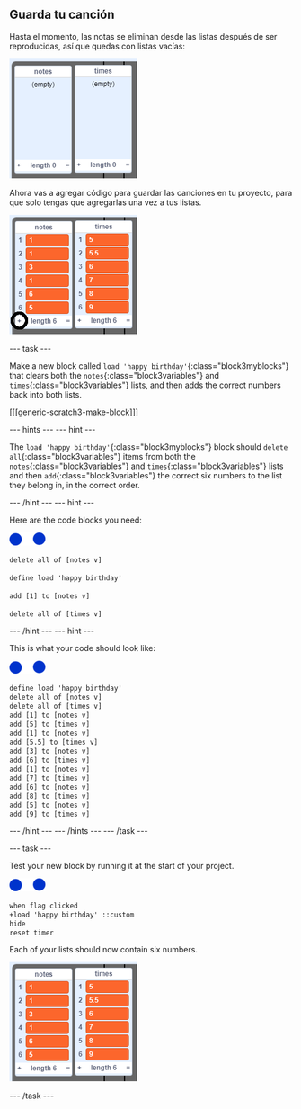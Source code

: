 ## Guarda tu canción

Hasta el momento, las notas se eliminan desde las listas después de ser reproducidas, así que quedas con listas vacías:

![Listas vacías](images/empty-lists.png)

Ahora vas a agregar código para guardar las canciones en tu proyecto, para que solo tengas que agregarlas una vez a tus listas.

![Añadir notas y tiempos a las listas](images/lists-add-annotated.png)

\--- task \---

Make a new block called `load 'happy birthday'`{:class="block3myblocks"} that clears both the `notes`{:class="block3variables"} and `times`{:class="block3variables"} lists, and then adds the correct numbers back into both lists.

[[[generic-scratch3-make-block]]]

\--- hints \--- \--- hint \---

The `load 'happy birthday'`{:class="block3myblocks"} block should `delete all`{:class="block3variables"} items from both the `notes`{:class="block3variables"} and `times`{:class="block3variables"} lists and then `add`{:class="block3variables"} the correct six numbers to the list they belong in, in the correct order.

\--- /hint \--- \--- hint \---

Here are the code blocks you need:

![notes-sprite](images/note-sprite.png)

```blocks3
delete all of [notes v]

define load 'happy birthday'

add [1] to [notes v]

delete all of [times v]
```

\--- /hint \--- \--- hint \---

This is what your code should look like:

![notes-sprite](images/note-sprite.png)

```blocks3
define load 'happy birthday'
delete all of [notes v]
delete all of [times v]
add [1] to [notes v]
add [5] to [times v]
add [1] to [notes v]
add [5.5] to [times v]
add [3] to [notes v]
add [6] to [times v]
add [1] to [notes v]
add [7] to [times v]
add [6] to [notes v]
add [8] to [times v]
add [5] to [notes v]
add [9] to [times v]
```

\--- /hint \--- \--- /hints \--- \--- /task \---

\--- task \---

Test your new block by running it at the start of your project.

![notes-sprite](images/note-sprite.png)

```blocks3
when flag clicked
+load 'happy birthday' ::custom
hide
reset timer
```

Each of your lists should now contain six numbers.

![Lists of notes and times](images/lists-add.png)

\--- /task \---
